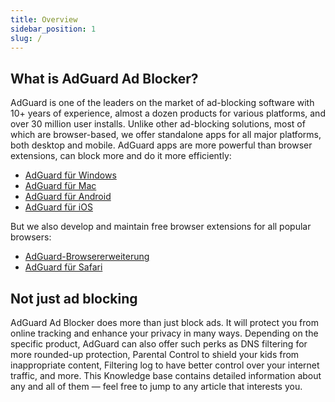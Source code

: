 ```yaml
---
title: Overview
sidebar_position: 1
slug: /
---
```


## What is AdGuard Ad Blocker?

AdGuard is one of the leaders on the market of ad-blocking software with 10+ years of experience, almost a dozen products for various platforms, and over 30 million user installs. Unlike other ad-blocking solutions, most of which are browser-based, we offer standalone apps for all major platforms, both desktop and mobile. AdGuard apps are more powerful than browser extensions, can block more and do it more efficiently:

* [AdGuard für Windows](/adguard-for-windows/overview)
* [AdGuard für Mac](/adguard-for-mac/overview)
* [AdGuard für Android](/adguard-for-android/overview)
* [AdGuard für iOS](/adguard-for-ios/overview)

But we also develop and maintain free browser extensions for all popular browsers:

* [AdGuard-Browsererweiterung](/adguard-browser-extension/overview)
* [AdGuard für Safari](/adguard-for-safari/overview)

## Not just ad blocking

AdGuard Ad Blocker does more than just block ads. It will protect you from online tracking and enhance your privacy in many ways. Depending on the specific product, AdGuard can also offer such perks as DNS filtering for more rounded-up protection, Parental Control to shield your kids from inappropriate content, Filtering log to have better control over your internet traffic, and more. This Knowledge base contains detailed information about any and all of them — feel free to jump to any article that interests you.
